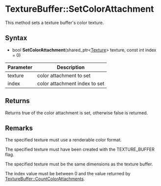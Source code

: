 # TextureBuffer::SetColorAttachment

This method sets a texture buffer's color texture.

## Syntax

- bool **SetColorAttachment**(shared_ptr<[Texture](Texture.md)\> texture, const int index = 0)

| Parameter | Description |
|---|---|
| texture | color attachment to set |
| index | color attachment index to set |

## Returns

Returns true of the color attachment is set, otherwise false is returned.

## Remarks

The specified texture must use a renderable color format.

The specified texture must have been created with the TEXTURE_BUFFER flag.

The specified texture must be the same dimensions as the texture buffer.

The index value must be between 0 and the value returned by [TextureBuffer::CountColorAttachments](TextureBuffer_CountColorAttachments.md).
